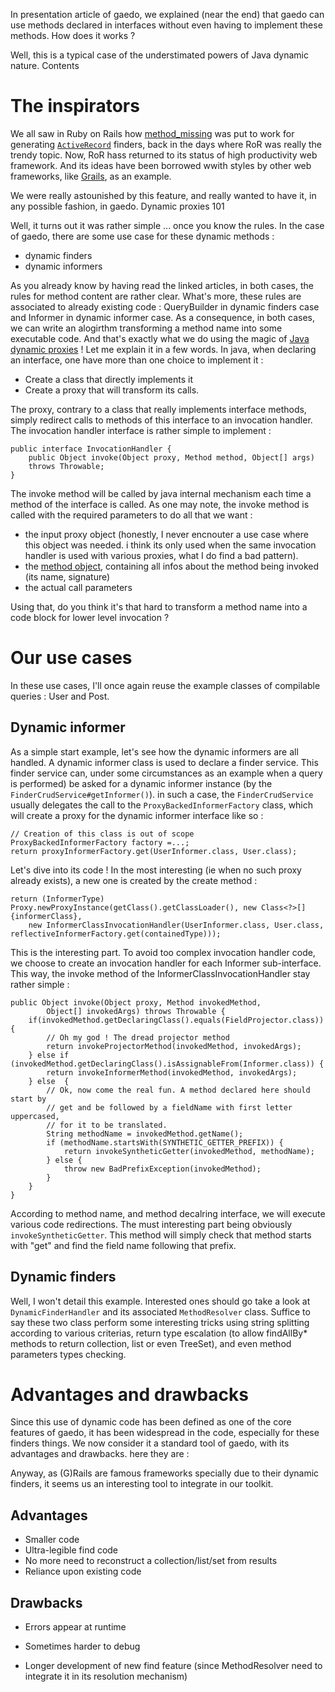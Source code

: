 In presentation article of gaedo, we explained (near the end) that gaedo can use methods declared in interfaces without even having to implement these methods. How does it works ? 

Well, this is a typical case of the understimated powers of Java dynamic nature. Contents

# The inspirators 

We all saw in Ruby on Rails how [method_missing][1] was put to work for generating [`ActiveRecord`][2] finders, back in the days where RoR was really the trendy topic. Now, RoR hass returned to its status of high productivity web framework. And its ideas have been borrowed wwith styles by other web frameworks, like [Grails][3], as an example. 

We were really astounished by this feature, and really wanted to have it, in any possible fashion, in gaedo. 
 Dynamic proxies 101 

Well, it turns out it was rather simple ... once you know the rules. In the case of gaedo, there are some use case for these dynamic methods :
 
* dynamic finders 
* dynamic informers 

As you already know by having read the linked articles, in both cases, the rules for method content are rather clear. What's more, these rules are associated to already existing code : QueryBuilder in dynamic finders case and Informer in dynamic informer case. As a consequence, in both cases, we can write an alogirthm transforming a method name into some executable code. And that's exactly what we do using the magic of [Java dynamic proxies][4] ! Let me explain it in a few words. In java, when declaring an interface, one have more than one choice to implement it : 

* Create a class that directly implements it 
* Create a proxy that will transform its calls. 

The proxy, contrary to a class that really implements interface methods, simply redirect calls to methods of this interface to an invocation handler. The invocation handler interface is rather simple to implement : 

    public interface InvocationHandler {
        public Object invoke(Object proxy, Method method, Object[] args)
    	throws Throwable;
    }

The invoke method will be called by java internal mechanism each time a method of the interface is called. As one may note, the invoke method is called with the required parameters to do all that we want : 

* the input proxy object (honestly, I never encnouter a use case where this object was needed. i think its only used when the same invocation handler is used with various proxies, what I do find a bad pattern). 
* the [method object][5], containing all infos about the method being invoked (its name, signature) 
* the actual call parameters 

Using that, do you think it's that hard to transform a method name into a code block for lower level invocation ? 

# Our use cases 

In these use cases, I'll once again reuse the example classes of compilable queries : User and Post. 
## Dynamic informer 

As a simple start example, let's see how the dynamic informers are all handled. A dynamic informer class is used to declare a finder service. This finder service can, under some circumstances as an example when a query is performed) be asked for a dynamic informer instance (by the `FinderCrudService#getInformer()`). in such a case, the `FinderCrudService` usually delegates the call to the `ProxyBackedInformerFactory` class, which will create a proxy for the dynamic informer interface like so : 

    // Creation of this class is out of scope
    ProxyBackedInformerFactory factory =...;
    return proxyInformerFactory.get(UserInformer.class, User.class);

 Let's dive into its code ! In the most interesting (ie when no such proxy already exists), a new one is created by the create method : 

    return (InformerType) Proxy.newProxyInstance(getClass().getClassLoader(), new Class<?>[] {informerClass}, 
        new InformerClassInvocationHandler(UserInformer.class, User.class, reflectiveInformerFactory.get(containedType)));

 This is the interesting part. To avoid too complex invocation handler code, we choose to create an invocation handler for each Informer sub-interface. This way, the invoke method of the InformerClassInvocationHandler stay rather simple : 

	public Object invoke(Object proxy, Method invokedMethod,
			Object[] invokedArgs) throws Throwable {
		if(invokedMethod.getDeclaringClass().equals(FieldProjector.class)) {
			// Oh my god ! The dread projector method
			return invokeProjectorMethod(invokedMethod, invokedArgs);
		} else if (invokedMethod.getDeclaringClass().isAssignableFrom(Informer.class)) {
			return invokeInformerMethod(invokedMethod, invokedArgs);
		} else  {
			// Ok, now come the real fun. A method declared here should start by
			// get and be followed by a fieldName with first letter uppercased,
			// for it to be translated.
			String methodName = invokedMethod.getName();
			if (methodName.startsWith(SYNTHETIC_GETTER_PREFIX)) {
				return invokeSyntheticGetter(invokedMethod, methodName);
			} else {
				throw new BadPrefixException(invokedMethod);
			}
		}
	}

 According to method name, and method decalring interface, we will execute various code redirections. The must interesting part being obviously `invokeSyntheticGetter`. This method will simply check that method starts with "get" and find the field name following that prefix. 

## Dynamic finders 

Well, I won't detail this example. Interested ones should go take a look at `DynamicFinderHandler` and its associated `MethodResolver` class. Suffice to say these two class perform some interesting tricks using string splitting according to various criterias, return type escalation (to allow findAllBy* methods to return collection, list or even TreeSet), and even method parameters types checking. 
# Advantages and drawbacks 

Since this use of dynamic code has been defined as one of the core features of gaedo, it has been widespread in the code, especially for these finders things. We now consider it a standard tool of gaedo, with its advantages and drawbacks. here they are : 

 Anyway, as (G)Rails are famous frameworks specially due to their dynamic finders, it seems us an interesting tool to integrate in our toolkit.

## Advantages

* Smaller code 
* Ultra-legible find code 
* No more need to reconstruct a collection/list/set from results 
* Reliance upon existing code

## Drawbacks

* Errors appear at runtime 
* Sometimes harder to debug 
* Longer development of new find feature (since MethodResolver need to integrate it in its resolution mechanism)


  [1]: http://www.thirdbit.net/articles/2007/08/01/10-things-you-should-know-about-method_missing/
  [2]: http://weblog.jamisbuck.org/2006/12/1/under-the-hood-activerecord-base-find-part-3
  [3]: http://www.grails.org/GORM+-+Querying
  [4]: http://java.sun.com/j2se/1.5.0/docs/api/java/lang/reflect/Proxy.html
  [5]: http://java.sun.com/j2se/1.5.0/docs/api/java/lang/reflect/Method.html


